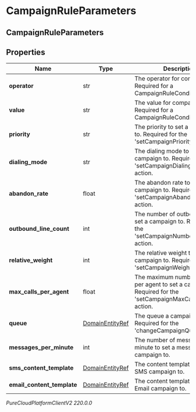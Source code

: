 # CampaignRuleParameters

## CampaignRuleParameters

## Properties

|Name | Type | Description | Notes|
|------------ | ------------- | ------------- | -------------|
| **operator** | str | The operator for comparison. Required for a CampaignRuleCondition. | [optional] |
| **value** | str | The value for comparison. Required for a CampaignRuleCondition. | [optional] |
| **priority** | str | The priority to set a campaign to. Required for the &#39;setCampaignPriority&#39; action. | [optional] |
| **dialing_mode** | str | The dialing mode to set a campaign to. Required for the &#39;setCampaignDialingMode&#39; action. | [optional] |
| **abandon_rate** | float | The abandon rate to set a campaign to. Required for the &#39;setCampaignAbandonRate&#39; action. | [optional] |
| **outbound_line_count** | int | The  number of outbound lines to set a campaign to. Required for the &#39;setCampaignNumberOfLines&#39; action. | [optional] |
| **relative_weight** | int | The relative weight to set a campaign to. Required for the &#39;setCampaignWeight&#39; action. | [optional] |
| **max_calls_per_agent** | float | The maximum number of calls per agent to set a campaign to. Required for the &#39;setCampaignMaxCallsPerAgent&#39; action. | [optional] |
| **queue** | [DomainEntityRef](DomainEntityRef) | The queue a campaign to. Required for the &#39;changeCampaignQueue&#39; action. | [optional] |
| **messages_per_minute** | int | The number of messages per minute to set a messaging campaign to. | [optional] |
| **sms_content_template** | [DomainEntityRef](DomainEntityRef) | The content template to set a SMS campaign to. | [optional] |
| **email_content_template** | [DomainEntityRef](DomainEntityRef) | The content template to set a Email campaign to. | [optional] |



_PureCloudPlatformClientV2 220.0.0_
